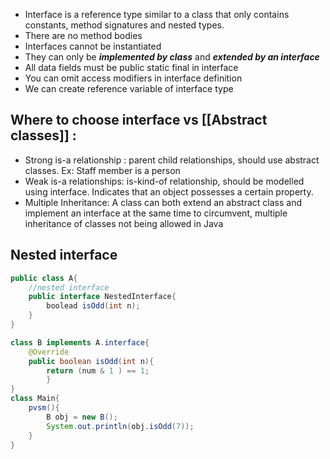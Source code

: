 - Interface is a reference type similar to a class that only contains constants, method signatures and nested types.
- There are no method bodies 
- Interfaces cannot be instantiated 
- They can only be ***implemented by class***  and ***extended by an interface***
- All data fields must be public static final in interface 
- You can omit access modifiers in interface definition
- We can create reference variable of interface type
## Where to choose interface vs [[Abstract classes]] : 
- Strong is-a relationship : parent child relationships, should use abstract classes. Ex: Staff member is a person 
- Weak is-a relationships: is-kind-of relationship, should be modelled using interface. Indicates that an object possesses a certain property.
- Multiple Inheritance: A class can both extend an abstract class and implement an interface at the same time to circumvent, multiple inheritance of classes not being allowed in Java

## Nested interface 
```java 
public class A{
	//nested interface 
	public interface NestedInterface{
		boolead isOdd(int n);
	}
}

class B implements A.interface{
	@Override 
	public boolean isOdd(int n){
		return (num & 1 ) == 1;
		}
}
class Main{
	pvsm(){
		B obj = new B();
		System.out.println(obj.isOdd(7));
	}
}

```
